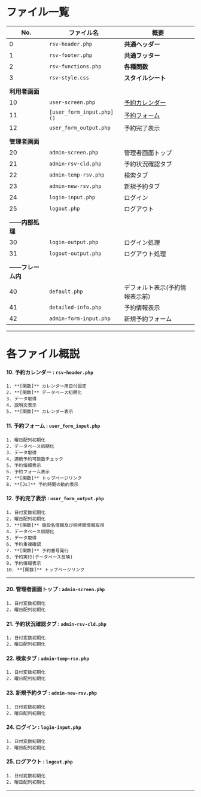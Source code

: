 # ファイル一覧

| No. | ファイル名 | 概要 |
| ---- | ---- | ---- |
| 0 | `rsv-header.php` | **共通ヘッダー** |
| 1 | `rsv-footer.php` | **共通フッター** |
| 2 | `rsv-functions.php` | **各種関数** |
| 3 | `rsv-style.css` | **スタイルシート** |
|  |  |  |
| **利用者画面** |  |  |
| 10 | `user-screen.php` | [予約カレンダー](#各ファイル概説) |
| 11 | `[user_form_input.php]()` | [予約フォーム](https://github.com/sub-t422047/test22/blob/main/Docs/FileList.md#20-%E7%AE%A1%E7%90%86%E8%80%85%E7%94%BB%E9%9D%A2%E3%83%88%E3%83%83%E3%83%97--admin-screenphp) |
| 12 | `user_form_output.php` | 予約完了表示 |
|  |  |  |
| **管理者画面** |  |  |
| 20 | `admin-screen.php` | 管理者画面トップ |
| 21 | `admin-rsv-cld.php` | 予約状況確認タブ |
| 22 | `admin-temp-rsv.php` | 検索タブ |
| 23 | `admin-new-rsv.php` | 新規予約タブ |
| 24 | `login-input.php` | ログイン |
| 25 | `logout.php` | ログアウト |
|  |  |  |
|  **――内部処理** |  |  |
| 30 | `login-output.php` | ログイン処理 |
| 31 | `logout-output.php` | ログアウト処理 |
|  |  |  |
|  **――フレーム内** |  |  |
| 40 | `default.php` | デフォルト表示(予約情報表示前) |
| 41 | `detailed-info.php` | 予約情報表示 |
| 42 | `admin-form-input.php` | 新規予約フォーム |


***
# 各ファイル概説

#### 10. **予約カレンダー** : `rsv-header.php`
    1. **[関数]** カレンダー用日付設定
    2. **[関数]** データベース初期化
    3. データ取得
    4. 説明文表示
    5. **[関数]** カレンダー表示
  

#### 11. **予約フォーム** : `user_form_input.php`
    1. 曜日配列初期化
    2. データベース初期化
    3. データ取得
    4. 連続予約可能数チェック
    5. 予約情報表示
    6. 予約フォーム表示
    7. **[関数]** トップページリンク
    8. **[Js]** 予約時間の動的表示

#### 12. **予約完了表示** : `user_form_output.php`
    1. 日付変数初期化
    2. 曜日配列初期化
    3. **[関数]** 施設名情報及び枠時間情報取得
    4. データベース初期化
    5. データ取得
    6. 予約重複確認
    7. **[関数]** 予約番号発行
    8. 予約実行(データベース反映)
    9. 予約情報表示
    10. **[関数]** トップページリンク

***
#### 20. **管理者画面トップ** : `admin-screen.php`
    1. 日付変数初期化
    2. 曜日配列初期化

#### 21. **予約状況確認タブ** : `admin-rsv-cld.php`
    1. 日付変数初期化
    2. 曜日配列初期化
   
#### 22. **検索タブ** : `admin-temp-rsv.php`
    1. 日付変数初期化
    2. 曜日配列初期化
   
#### 23. **新規予約タブ** : `admin-new-rsv.php`
    1. 日付変数初期化
    2. 曜日配列初期化

#### 24. **ログイン** : `login-input.php`
    1. 日付変数初期化
    2. 曜日配列初期化

#### 25. **ログアウト** : `logout.php`
    1. 日付変数初期化
    2. 曜日配列初期化
   
***
